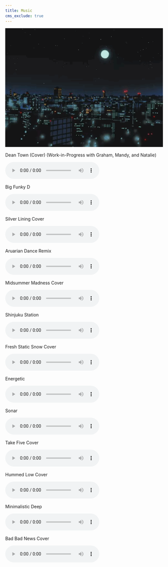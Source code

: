 ```yaml
---
title: Music
cms_exclude: true
---
```


<img src="images_for_links/latenightbayes_home.gif" style="width: 600px; height: auto; margin: 0 auto;" />

Dean Town (Cover) (Work-in-Progress with Graham, Mandy, and Natalie)

<audio controls>
  <source src="files/dean_town_v1.mp3" type="audio/mpeg">
</audio>

Big Funky D

<audio controls>
  <source src="files/big_funky_d.mp3" type="audio/mpeg">
</audio>

Silver Lining Cover

<audio controls>
  <source src="files/silver_lining.mp3" type="audio/mpeg">
</audio>

Aruarian Dance Remix

<audio controls>
  <source src="files/aruarian_dance_remix.mp3" type="audio/mpeg">
</audio>

Midsummer Madness Cover

<audio controls>
  <source src="files/midsummer_madness.mp3" type="audio/mpeg">
</audio>

Shinjuku Station

<audio controls>
  <source src="files/shinjuku_station.mp3" type="audio/mpeg">
</audio>

Fresh Static Snow Cover

<audio controls>
  <source src="files/fresh_static_snow.mp3" type="audio/mpeg">
</audio>

Energetic

<audio controls>
  <source src="files/energetic.mp3" type="audio/mpeg">
</audio>

Sonar

<audio controls>
  <source src="files/sonar.mp3" type="audio/mpeg">
</audio>

Take Five Cover

<audio controls>
  <source src="files/take_five.mp3" type="audio/mpeg">
</audio>

Hummed Low Cover

<audio controls>
  <source src="files/hummed_low.mp3" type="audio/mpeg">
</audio>

Minimalistic Deep

<audio controls>
  <source src="files/minimalistic_deep.mp3" type="audio/mpeg">
</audio>

Bad Bad News Cover

<audio controls>
  <source src="files/bad_bad_news_short.mp3" type="audio/mpeg">
</audio>